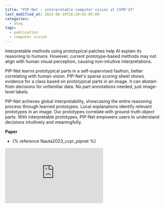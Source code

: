 ```yaml
---
title: "PIP-Net - interpretable computer vision at CVPR'23"
last_modified_at: 2023-06-19T16:20:02-05:00
categories:
  - blog
tags:
  - publication
  - computer vision
---
```


Interpretable methods using prototypical patches help AI explain its reasoning to humans. However, current prototype-based methods may not align with human visual perception, causing non-intuitive interpretations.

PIP-Net learns prototypical parts in a self-supervised fashion, better correlating with human vision. PIP-Net's sparse scoring sheet shows evidence for a class based on prototypical parts in an image. It can abstain from decisions for unfamiliar data. No part annotations needed, just image-level labels.

PIP-Net achieves global interpretability, showcasing the entire reasoning process through learned prototypes. Local explanations identify relevant prototypes in an image. Our prototypes correlate with ground-truth object parts. With interpretable prototypes, PIP-Net empowers users to understand decisions intuitively and meaningfully.

**Paper**
<ul class="key_pubs single_pub">
<li> {% reference Nauta2023_cvpr_pipnet %}</li>
</ul>

<iframe width="320" height="180"
        src="https://www.youtube.com/embed/GfQQFQ62SLU"
        frameborder="0"
        allow="autoplay; encrypted-media"
        allowfullscreen></iframe>




